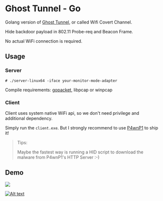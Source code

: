 # Ghost Tunnel - Go

Golang version of [Ghost Tunnel](https://github.com/360PegasusTeam/GhostTunnel), or called Wifi Covert Channel.

Hide backdoor payload in 802.11 Probe-req and Beacon Frame.

No actual WiFi connection is required.

## Usage

### Server

`# ./server-linux64 -iface your-monitor-mode-adapter`

Compile requirements: [gopacket](https://github.com/google/gopacket/), libpcap or winpcap

### Client

Client uses system native WiFi api, so we don't need privilege and additional dependency.

Simply run the `client.exe`. But I strongly recommend to use [P4wnP1](https://github.com/mame82/P4wnP1_aloa) to ship it!

>Tips:
>
>Maybe the fastest way is running a HID script to download the malware from P4wnP1's HTTP Server :-)

## Demo

![](./demo.gif)

[![Alt text](https://img.youtube.com/vi/_C_TnzA9uvo/0.jpg)](https://www.youtube.com/watch?v=_C_TnzA9uvo)
